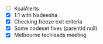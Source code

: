 * [ ] KoalAlerts
* [x] 1:1 with Nadeesha
* [x] Checking freeze exit criteria
* [x] Some nodeset fixes (parentId null)
* [x] Melbourne techleads meeting
